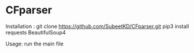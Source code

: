# CFparser

Installation :
    git clone https://github.com/SubeetKD/CFparser.git
    pip3 install requests BeautifulSoup4
    
Usage:
    run the main file
 
